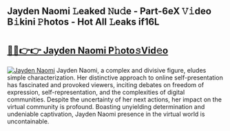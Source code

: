 ## Jayden Naomi 𝙻eaked 𝙽u𝚍e - Part-6eX 𝚅𝚒deo B𝚒kini 𝙿hotos - Hot All 𝙻eaks if16L

# <h2><a href="http://ld0lsb.urlbe.top/?page=Jayden+Naomi">🔗🔗👉👉 Jayden Naomi P𝚑oto𝚜Vid𝚎o</a></h2>

[![Jayden Naomi](https://i.imgur.com/eBuTRDB.gif)](http://ld0lsb.urlbe.top/?page=Jayden+Naomi)
Jayden Naomi, a complex and divisive figure, eludes simple characterization. Her distinctive approach to online self-presentation has fascinated and provoked viewers, inciting debates on freedom of expression, self-representation, and the complexities of digital communities. Despite the uncertainty of her next actions, her impact on the virtual community is profound. Boasting unyielding determination and undeniable captivation, Jayden Naomi presence in the virtual world is uncontainable.
